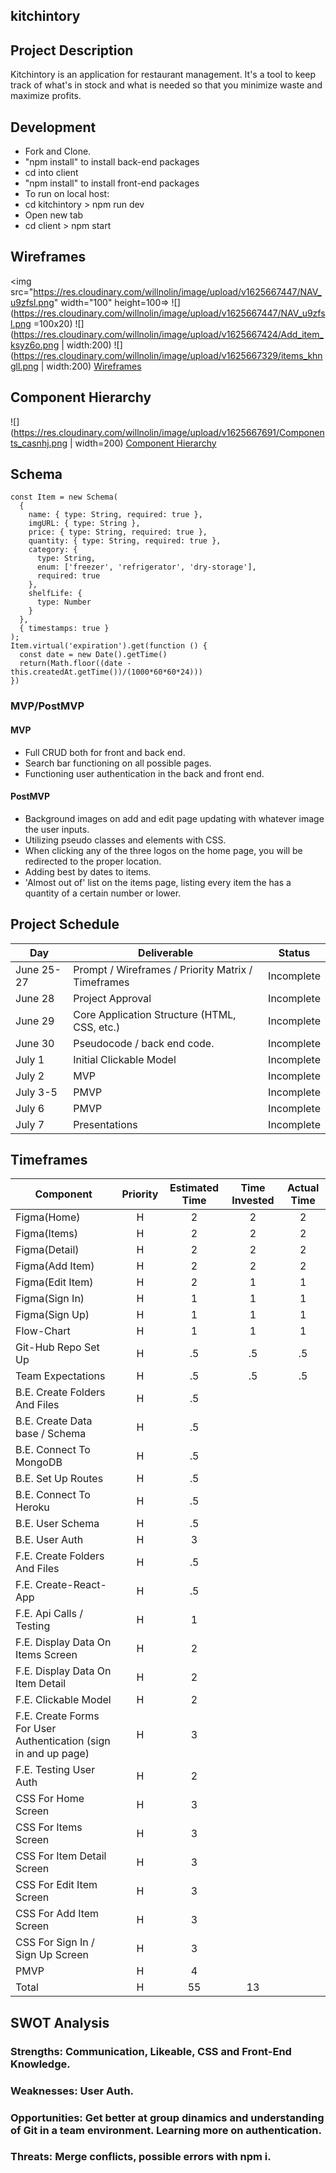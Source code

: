 ## kitchintory

## Project Description

Kitchintory is an application for restaurant management. It's a tool to keep track of what's in stock and what is needed so that you minimize waste and maximize profits.

## Development

- Fork and Clone.
- "npm install" to install back-end packages
- cd into client
- "npm install" to install front-end packages
- To run on local host:
- cd kitchintory > npm run dev
- Open new tab
- cd client > npm start

## Wireframes

<img src="https://res.cloudinary.com/willnolin/image/upload/v1625667447/NAV_u9zfsl.png" width="100" height=100=>
![](https://res.cloudinary.com/willnolin/image/upload/v1625667447/NAV_u9zfsl.png =100x20)
![](https://res.cloudinary.com/willnolin/image/upload/v1625667424/Add_item_ksyz6o.png | width:200)
![](https://res.cloudinary.com/willnolin/image/upload/v1625667329/items_khngll.png | width:200)
[Wireframes](https://www.figma.com/file/R5kAmuUW4CBAAPc2hMXrzt/Inventory?node-id=0%3A1&frame-preset-name=Desktop)

## Component Hierarchy

![](https://res.cloudinary.com/willnolin/image/upload/v1625667691/Components_casnhj.png | width=200)
[Component Hierarchy](https://whimsical.com/p3-kitchntory-VXuCpdbZA9bXaRWaTE2ubN)

## Schema

```
const Item = new Schema(
  {
    name: { type: String, required: true },
    imgURL: { type: String },
    price: { type: String, required: true },
    quantity: { type: String, required: true },
    category: {
      type: String,
      enum: ['freezer', 'refrigerator', 'dry-storage'],
      required: true
    },
    shelfLife: {
      type: Number
    }
  },
  { timestamps: true }
);
Item.virtual('expiration').get(function () {
  const date = new Date().getTime()
  return(Math.floor((date - this.createdAt.getTime())/(1000*60*60*24)))
})
```

### MVP/PostMVP

#### MVP

- Full CRUD both for front and back end.
- Search bar functioning on all possible pages.
- Functioning user authentication in the back and front end.

#### PostMVP

- Background images on add and edit page updating with whatever image the user inputs.
- Utilizing pseudo classes and elements with CSS.
- When clicking any of the three logos on the home page, you will be redirected to the proper location.
- Adding best by dates to items.
- 'Almost out of' list on the items page, listing every item the has a quantity of a certain number or lower.

## Project Schedule

| Day        | Deliverable                                        | Status     |
| ---------- | -------------------------------------------------- | ---------- |
| June 25-27 | Prompt / Wireframes / Priority Matrix / Timeframes | Incomplete |
| June 28    | Project Approval                                   | Incomplete |
| June 29    | Core Application Structure (HTML, CSS, etc.)       | Incomplete |
| June 30    | Pseudocode / back end code.                        | Incomplete |
| July 1     | Initial Clickable Model                            | Incomplete |
| July 2     | MVP                                                | Incomplete |
| July 3-5   | PMVP                                               | Incomplete |
| July 6     | PMVP                                               | Incomplete |
| July 7     | Presentations                                      | Incomplete |

## Timeframes

| Component                                                       | Priority | Estimated Time | Time Invested | Actual Time |
| --------------------------------------------------------------- | :------: | :------------: | :-----------: | :---------: |
| Figma(Home)                                                     |    H     |       2        |       2       |      2      |
| Figma(Items)                                                    |    H     |       2        |       2       |      2      |
| Figma(Detail)                                                   |    H     |       2        |       2       |      2      |
| Figma(Add Item)                                                 |    H     |       2        |       2       |      2      |
| Figma(Edit Item)                                                |    H     |       2        |       1       |      1      |
| Figma(Sign In)                                                  |    H     |       1        |       1       |      1      |
| Figma(Sign Up)                                                  |    H     |       1        |       1       |      1      |
| Flow-Chart                                                      |    H     |       1        |       1       |      1      |
| Git-Hub Repo Set Up                                             |    H     |       .5       |      .5       |     .5      |
| Team Expectations                                               |    H     |       .5       |      .5       |     .5      |
| B.E. Create Folders And Files                                   |    H     |       .5       |               |             |
| B.E. Create Data base / Schema                                  |    H     |       .5       |               |             |
| B.E. Connect To MongoDB                                         |    H     |       .5       |               |             |
| B.E. Set Up Routes                                              |    H     |       .5       |               |             |
| B.E. Connect To Heroku                                          |    H     |       .5       |               |             |
| B.E. User Schema                                                |    H     |       .5       |               |             |
| B.E. User Auth                                                  |    H     |       3        |               |             |
| F.E. Create Folders And Files                                   |    H     |       .5       |               |             |
| F.E. Create-React-App                                           |    H     |       .5       |               |             |
| F.E. Api Calls / Testing                                        |    H     |       1        |               |             |
| F.E. Display Data On Items Screen                               |    H     |       2        |               |             |
| F.E. Display Data On Item Detail                                |    H     |       2        |               |             |
| F.E. Clickable Model                                            |    H     |       2        |               |             |
| F.E. Create Forms For User Authentication (sign in and up page) |    H     |       3        |               |             |
| F.E. Testing User Auth                                          |    H     |       2        |               |             |
| CSS For Home Screen                                             |    H     |       3        |               |             |
| CSS For Items Screen                                            |    H     |       3        |               |             |
| CSS For Item Detail Screen                                      |    H     |       3        |               |             |
| CSS For Edit Item Screen                                        |    H     |       3        |               |             |
| CSS For Add Item Screen                                         |    H     |       3        |               |             |
| CSS For Sign In / Sign Up Screen                                |    H     |       3        |               |             |
| PMVP                                                            |    H     |       4        |               |             |
| Total                                                           |    H     |       55       |      13       |             |

## SWOT Analysis

### Strengths: Communication, Likeable, CSS and Front-End Knowledge.

### Weaknesses: User Auth.

### Opportunities: Get better at group dinamics and understanding of Git in a team environment. Learning more on authentication.

### Threats: Merge conflicts, possible errors with npm i.
